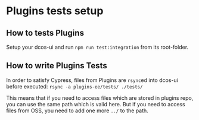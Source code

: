 # Plugins tests setup

## How to tests Plugins

Setup your dcos-ui and run `npm run test:integration` from its root-folder.

## How to write Plugins Tests

In order to satisfy Cypress, files from Plugins are `rsync`ed into dcos-ui before executed:
`rsync -a plugins-ee/tests/ ./tests/`

This means that if you need to access files which are stored in plugins repo, you can use the same path which is valid here.
But if you need to access files from OSS, you need to add one more `../` to the path.
